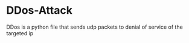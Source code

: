 # DDos-Attack

DDos is a python file that sends udp packets to denial of service of the targeted ip
